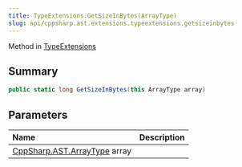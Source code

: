 ```yaml
---
title: TypeExtensions.GetSizeInBytes(ArrayType)
slug: api/cppsharp.ast.extensions.typeextensions.getsizeinbytes
---
```

Method in [TypeExtensions](/api/cppsharp/ast/extensions/typeextensions)

## Summary



```csharp
public static long GetSizeInBytes(this ArrayType array)
```

## Parameters

|Name|Description|
|:---|:---|
|[CppSharp.AST.ArrayType](/api/cppsharp/ast/arraytype) array||

